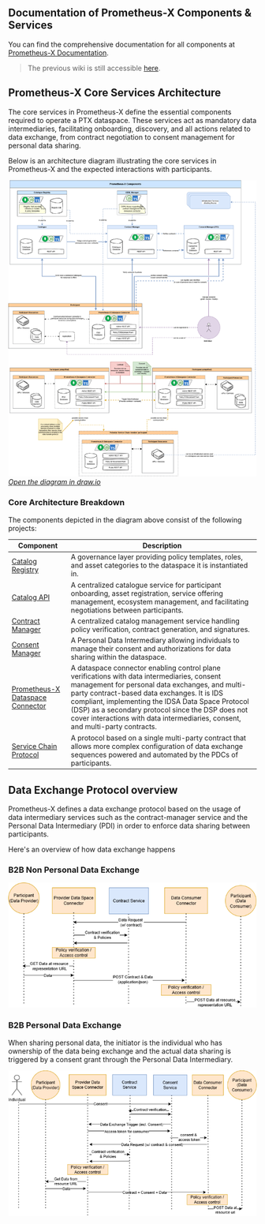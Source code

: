## Documentation of Prometheus-X Components & Services

You can find the comprehensive documentation for all components at [Prometheus-X Documentation](https://Prometheus-X-association.github.io/docs/).

> The previous wiki is still accessible [here](https://github.com/Prometheus-X-association/docs/wiki/Prometheus%E2%80%90X-Building-Blocks%EA%9E%89-Enabling-Secure-Data-Ecosystems-and-Consent%E2%80%90driven-Data-Sharing).

## Prometheus-X Core Services Architecture

The core services in Prometheus-X define the essential components required to operate a PTX dataspace. These services act as mandatory data intermediaries, facilitating onboarding, discovery, and all actions related to data exchange, from contract negotiation to consent management for personal data sharing.

Below is an architecture diagram illustrating the core services in Prometheus-X and the expected interactions with participants.

![PTX Core Architecture Diagram](./img/ptx-core-simple.drawio.png) _[Open the diagram in draw.io](https://drive.google.com/file/d/1y7UcD5_f3Gy16QktTFw-x4LRQRwQpX1S/view?usp=sharing)_

### Core Architecture Breakdown

The components depicted in the diagram above consist of the following projects:

| Component | Description |
| --- | --- |
| [Catalog Registry](https://github.com/Prometheus-X-association/catalog-registry) | A governance layer providing policy templates, roles, and asset categories to the dataspace it is instantiated in. |
| [Catalog API](https://github.com/Prometheus-X-association/catalog-api) | A centralized catalogue service for participant onboarding, asset registration, service offering management, ecosystem management, and facilitating negotiations between participants. |
| [Contract Manager](https://github.com/Prometheus-X-association/contract-manager) | A centralized catalog management service handling policy verification, contract generation, and signatures. |
| [Consent Manager](https://github.com/Prometheus-X-association/consent-manager) | A Personal Data Intermediary allowing individuals to manage their consent and authorizations for data sharing within the dataspace. |
| [Prometheus-X Dataspace Connector](https://github.com/Prometheus-X-association/dataspace-connector) | A dataspace connector enabling control plane verifications with data intermediaries, consent management for personal data exchanges, and multi-party contract-based data exchanges. It is IDS compliant, implementing the IDSA Data Space Protocol (DSP) as a secondary protocol since the DSP does not cover interactions with data intermediaries, consent, and multi-party contracts. |
| [Service Chain Protocol](https://github.com/prometheus-x-association/data-processing-chain-protocol) | A protocol based on a single multi-party contract that allows more complex configuration of data exchange sequences powered and automated by the PDCs of participants. |

## Data Exchange Protocol overview

Prometheus-X defines a data exchange protocol based on the usage of data intermediary services such as the contract-manager service and the Personal Data Intermediary (PDI) in order to enforce data sharing between participants.

Here's an overview of how data exchange happens

### B2B Non Personal Data Exchange

![Data Exchange Protocol](./img/data-exchange-protocol.drawio.png)

### B2B Personal Data Exchange

When sharing personal data, the initiator is the individual who has ownership of the data being exchange and the actual data sharing is triggered by a consent grant through the Personal Data Intermediary.

![Personal Data Exchange Protocol](./img/consent-driven-data-exchange-protocol.drawio.png)
